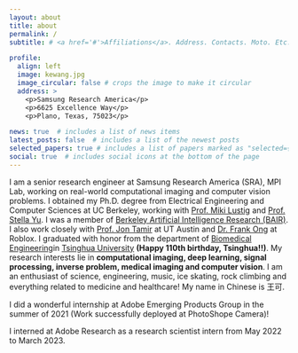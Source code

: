 ```yaml
---
layout: about
title: about
permalink: /
subtitle: # <a href='#'>Affiliations</a>. Address. Contacts. Moto. Etc.

profile:
  align: left
  image: kewang.jpg
  image_circular: false # crops the image to make it circular
  address: >
    <p>Samsung Research America</p>
    <p>6625 Excellence Way</p>
    <p>Plano, Texas, 75023</p>

news: true  # includes a list of news items
latest_posts: false  # includes a list of the newest posts
selected_papers: true # includes a list of papers marked as "selected={true}"
social: true  # includes social icons at the bottom of the page
---
```


I am a senior research engineer at Samsung Research America (SRA), MPI Lab, working on real-world computational imaging and computer vision problems. I obtained my Ph.D. degree from Electrical Engineering and Computer Sciences at UC Berkeley, working with [Prof. Miki Lustig](http://people.eecs.berkeley.edu/~mlustig/) and [Prof. Stella Yu](https://web.eecs.umich.edu/~stellayu/). I was a member of [Berkeley Artificial Intelligence Research (BAIR)](https://bair.berkeley.edu/). I also work closely with [Prof. Jon Tamir](http://users.ece.utexas.edu/~jtamir/) at UT Austin and [Dr. Frank Ong](https://www.frankongh.com/) at Roblox. I graduated with honor from the department of [Biomedical Engineering](http://www.med.tsinghua.edu.cn/)in [Tsinghua University](http://www.tsinghua.edu.cn/publish/thu2018en/index.html/) **(Happy 110th birthday, Tsinghua!!)**. My research interests lie in **computational imaging, deep learning, signal processing, inverse problem, medical imaging and computer vision**. I am an enthusiast of science, engineering, music, ice skating, rock climbing and everything related to medicine and healthcare! My name in Chinese is 王可.

I did a wonderful  internship at Adobe Emerging Products Group in the summer of 2021 (Work successfully deployed at PhotoShope Camera)!

I interned at Adobe Research as a research scientist intern from May 2022 to March 2023.

<!--
Write your biography here. Tell the world about yourself. Link to your favorite [subreddit](http://reddit.com). You can put a picture in, too. The code is already in, just name your picture `prof_pic.jpg` and put it in the `img/` folder.test

Put your address / P.O. box / other info right below your picture. You can also disable any of these elements by editing `profile` property of the YAML header of your `_pages/about.md`. Edit `_bibliography/papers.bib` and Jekyll will render your [publications page](/al-folio/publications/) automatically.

Link to your social media connections, too. This theme is set up to use [Font Awesome icons](http://fortawesome.github.io/Font-Awesome/) and [Academicons](https://jpswalsh.github.io/academicons/), like the ones below. Add your Facebook, Twitter, LinkedIn, Google Scholar, or just disable all of them.
-->